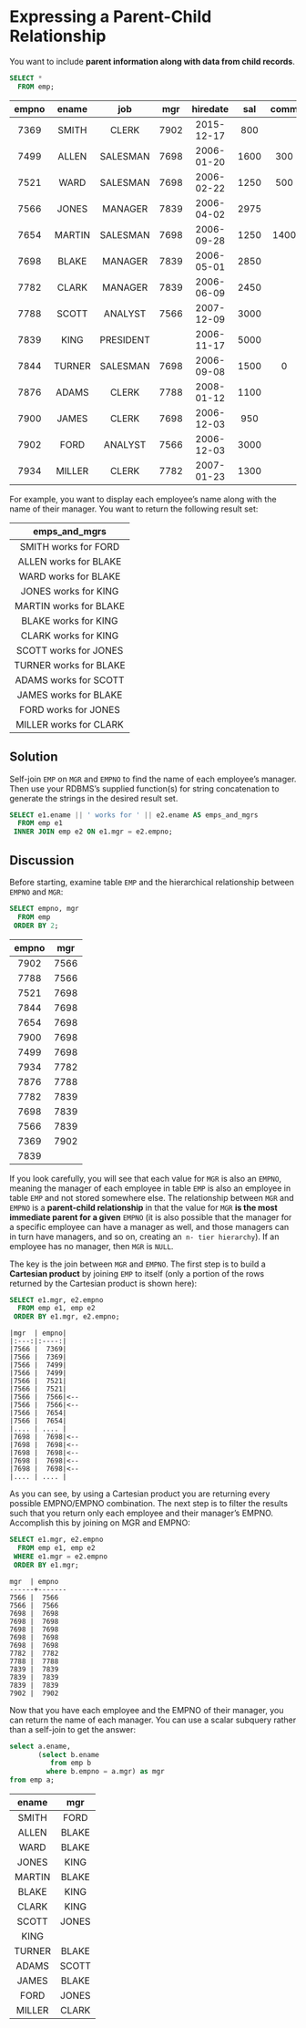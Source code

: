 # Expressing a Parent-Child Relationship

You want to include **parent information along with data from child records**.

```SQL
SELECT *
  FROM emp;
```

|empno | ename  |    job    | mgr  |  hiredate  | sal  | comm | deptno|
|:----:|:------:|:---------:|:----:|:----------:|:----:|:----:|:-----:|
| 7369 | SMITH  | CLERK     | 7902 | 2015-12-17 |  800 |      |     20|
| 7499 | ALLEN  | SALESMAN  | 7698 | 2006-01-20 | 1600 |  300 |     30|
| 7521 | WARD   | SALESMAN  | 7698 | 2006-02-22 | 1250 |  500 |     30|
| 7566 | JONES  | MANAGER   | 7839 | 2006-04-02 | 2975 |      |     20|
| 7654 | MARTIN | SALESMAN  | 7698 | 2006-09-28 | 1250 | 1400 |     30|
| 7698 | BLAKE  | MANAGER   | 7839 | 2006-05-01 | 2850 |      |     30|
| 7782 | CLARK  | MANAGER   | 7839 | 2006-06-09 | 2450 |      |     10|
| 7788 | SCOTT  | ANALYST   | 7566 | 2007-12-09 | 3000 |      |     20|
| 7839 | KING   | PRESIDENT |      | 2006-11-17 | 5000 |      |     10|
| 7844 | TURNER | SALESMAN  | 7698 | 2006-09-08 | 1500 |    0 |     30|
| 7876 | ADAMS  | CLERK     | 7788 | 2008-01-12 | 1100 |      |     20|
| 7900 | JAMES  | CLERK     | 7698 | 2006-12-03 |  950 |      |     30|
| 7902 | FORD   | ANALYST   | 7566 | 2006-12-03 | 3000 |      |     20|
| 7934 | MILLER | CLERK     | 7782 | 2007-01-23 | 1300 |      |     10|

For example, you want to display each employee’s name along with the name of their manager. You want to return the following result set:


|emps_and_mgrs|
|:------------------:|
|SMITH works for FORD|
|ALLEN works for BLAKE|
|WARD works for BLAKE|
|JONES works for KING|
|MARTIN works for BLAKE|
|BLAKE works for KING|
|CLARK works for KING|
|SCOTT works for JONES|
|TURNER works for BLAKE|
|ADAMS works for SCOTT|
|JAMES works for BLAKE|
|FORD works for JONES|
|MILLER works for CLARK|

## Solution

Self-join `EMP` on `MGR` and `EMPNO` to find the name of each employee’s manager. Then use your RDBMS’s supplied function(s) for string concatenation to generate the strings in the desired result set.

```SQL
SELECT e1.ename || ' works for ' || e2.ename AS emps_and_mgrs
  FROM emp e1
 INNER JOIN emp e2 ON e1.mgr = e2.empno;
```

## Discussion

Before starting, examine table `EMP` and the hierarchical relationship between `EMPNO` and `MGR`:

```SQL
SELECT empno, mgr
  FROM emp
 ORDER BY 2;
```

|empno | mgr|
|:----:|:---:|
| 7902 | 7566|
| 7788 | 7566|
| 7521 | 7698|
| 7844 | 7698|
| 7654 | 7698|
| 7900 | 7698|
| 7499 | 7698|
| 7934 | 7782|
| 7876 | 7788|
| 7782 | 7839|
| 7698 | 7839|
| 7566 | 7839|
| 7369 | 7902|
| 7839 ||

If you look carefully, you will see that each value for `MGR` is also an `EMPNO`, meaning the manager of each employee in table `EMP` is also an employee in table `EMP` and not stored somewhere else. The relationship between `MGR` and `EMPNO` is a **parent-child relationship** in that the value for `MGR` **is the most immediate parent for a given** `EMPNO` (it is also possible that the manager for a specific employee can have a manager as well, and those managers can in turn have managers, and so on, creating an` n- tier hierarchy`). If an employee has no manager, then `MGR` is `NULL`.

The key is the join between `MGR` and `EMPNO`. The first step is to build a **Cartesian product** by joining `EMP` to itself (only a portion of the rows returned by the Cartesian product is shown here):

```SQL
SELECT e1.mgr, e2.empno
  FROM emp e1, emp e2
 ORDER BY e1.mgr, e2.empno;
```

```console
|mgr  | empno|
|:---:|:----:|
|7566 |  7369|
|7566 |  7369|
|7566 |  7499|
|7566 |  7499|
|7566 |  7521|
|7566 |  7521|
|7566 |  7566|<--
|7566 |  7566|<--
|7566 |  7654|
|7566 |  7654|
|.... | .... |
|7698 |  7698|<--
|7698 |  7698|<--
|7698 |  7698|<--
|7698 |  7698|<--
|7698 |  7698|<--
|.... | .... |
```

As you can see, by using a Cartesian product you are returning every possible EMPNO/EMPNO combination.
The next step is to filter the results such that you return only each employee and their manager’s EMPNO. Accomplish this by joining on MGR and EMPNO:

```SQL
SELECT e1.mgr, e2.empno
  FROM emp e1, emp e2
 WHERE e1.mgr = e2.empno
 ORDER BY e1.mgr;
```

```console
mgr  | empno
------+-------
7566 |  7566
7566 |  7566
7698 |  7698
7698 |  7698
7698 |  7698
7698 |  7698
7698 |  7698
7782 |  7782
7788 |  7788
7839 |  7839
7839 |  7839
7839 |  7839
7902 |  7902
```

Now that you have each employee and the EMPNO of their manager, you can return the name of each manager. You can use a scalar subquery rather than a self-join to get the answer:


```SQL
select a.ename,
       (select b.ename
          from emp b
         where b.empno = a.mgr) as mgr
from emp a;
```

|ename  |  mgr|
|:-----:|:----:|
|SMITH  | FORD|
|ALLEN  | BLAKE|
|WARD   | BLAKE|
|JONES  | KING|
|MARTIN | BLAKE|
|BLAKE  | KING|
|CLARK  | KING|
|SCOTT  | JONES|
|KING   ||
|TURNER | BLAKE|
|ADAMS  | SCOTT|
|JAMES  | BLAKE|
|FORD   | JONES|
|MILLER | CLARK|

